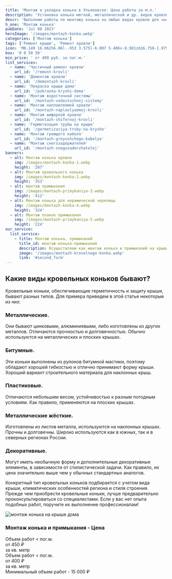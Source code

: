 ```yaml
---
title: 'Монтаж и укладка конька в Ульяновске: Цена работы за м.п.'
description: 'Установка конька мягкой, металлической и др. видов кровли. Цена от 300 руб. за м². Звоните!'
descr: 'Выполним работы по монтажу конька на любых видах кровли для частных и юридических лиц.'
h_one: 'Монтаж конька'
pubDate: 'Jul 08 2023'
heroImage: '/images/montazh-konka.webp'
categories: ['Монтаж конька']
tags: ['Ремонт крыши', 'Ремонт кровли']
icon: 'M8.149 16.062h6.06l-.053 3.575l-6.007 5.406v-8.981zm16.758-1.979L1 35.169L3.52 38l21.485-18.954L46.486 38L49 35.169L25.097 14.083L25 14l-.093.083z'
box: '0 0 50 50'
min_price: ' от 400 руб. за пог.м.'
list_services:
  - name: 'Частичный ремонт кровли'
    url_id: '/remont-krovli'
  - name: 'Демонтаж кровли'
    url_id: '/demontazh-krovli'
  - name: 'Покраска крыши дома'
    url_id: '/pokraska-kryshi-doma'
  - name: 'Монтаж водосточной системы'
    url_id: '/montazh-vodostochnoj-sistemy'
  - name: 'Монтаж наплавляемой кровли'
    url_id: '/montazh-naplavlyaemoj-krovli'
  - name: 'Монтаж шиферной кровли'
    url_id: '/montazh-shifernoj-krovli'
  - name: 'Герметизация трубы на крыше'
    url_id: '/germetizaciya-truby-na-kryshe'
  - name: 'Монтаж греющего кабеля'
    url_id: '/montazh-greyushchego-kabelya'
  - name: 'Монтаж снегозадержателей'
    url_id: '/montazh-snegozaderzhatelej'
banners:
  - alt: Монтаж конька кровли
    img: /images/montazh-konka-1.webp
    height: '207'
  - alt: Монтаж кровельного конька
    img: /images/montazh-konka-2.webp
    height: '353'
  - alt: монтаж примыкания
    img: /images/montazh-primykaniya-3.webp
    height: '412'
  - alt: Монтаж конька для керамической черепицы
    img: /images/montazh-konka-4.webp
    height: '324'
  - alt: Монтаж планок примыкания
    img: /images/montazh-primykaniya-5.webp
    height: '224'
our_service:
  list_service:
    - title: Монтаж конька, примыканий
      title_id: монтаж-конька-примыканий
      description: Осуществляем как монтаж конька и примыканий на крыши частных коттеджей, так и их устройство на кровли многоквартирных домов, офисных зданий и промышленных сооружений.
      image: '/images/montazh-krovelnogo-konka.webp'
      link: '#second_form'
---
```


## Какие виды кровельных коньков бывают?

Кровельные коньки, обеспечивающие герметичность и защиту крыши, бывают разных типов. Для примера приведем в этой статье некоторые из них:

### **Металлические.**

Они бывают цинковыми, алюминиевыми, либо изготовлены из других металлов. Отличаются прочностью и долговечностью. Обычно используются на металлических и плоских крышах.

### **Битумные.**

Эти коньки выполнены из рулонов битумной мастики, поэтому обладают хорошей гибкостью и отлично принимают форму крыши. Хороший вариант строительного материала для наклонных крыш.

### **Пластиковые.**

Отличаются небольшим весом, устойчивостью к разным погодным условиям. Как правило, применяются на плоских крышах.

### **Металлические жёсткие.**

Изготовлены из листов металла, используются на наклонных крышах. Прочны и долговечны. Широко используются как в южных, так и в северных регионах России.

### **Декоративные.**

Могут иметь необычную форму и дополнительные декоративные элементы, в зависимости от стилистической задачи. Как правило, их цена значительно выше чем у обычных стандартных аналогов.

Конкретный тип кровельных коньков подбирается с учетом вида крыши, климатических особенностей региона и стиля строения. Прежде чем приобрести кровельные коньки, лучше предварительно проконсультироваться со специалистами. Если у вас нет опыта подобных работ, поручите их выполнение профессионалам!

![монтаж конька на крыше дома](/images/montazh-konka-i-primykaniya.webp)

<div class="gradientBg mx-auto my-4 max-w-full rounded-xl p-14 text-center shadow-lg"><h3 class="flex justify-center px-4 pt-6 font-bold lg:text-xl"><div class="text-white">Монтаж конька и примыкания - Цена</div></h3><div class="flex flex-wrap justify-center gap-4 py-4"><div class="flex max-w-[350px] flex-col gap-2 rounded-xl bg-gray-200 bg-opacity-30 p-6 text-white shadow-md backdrop-blur-lg backdrop-filter"><div class="text-sm font-semibold">Объем работ &lt; пог.м.</div><div class="text-3xl font-semibold tracking-tight">от 450 ₽</div><div class="font-normal">за кв. метр</div></div><div class="flex max-w-[500px] flex-col gap-2 rounded-xl bg-gray-200 bg-opacity-30 p-6 text-white shadow-md backdrop-blur-lg backdrop-filter"><div class="text-sm font-semibold">Объем работ &lt; пог.м.</div><div class="text-3xl font-semibold tracking-tight">от 400 ₽</div><div class="font-normal">за кв. метр</div></div></div><div class="flex justify-center pb-6">Минимальный объем работ - 15 000 ₽</div></div>
